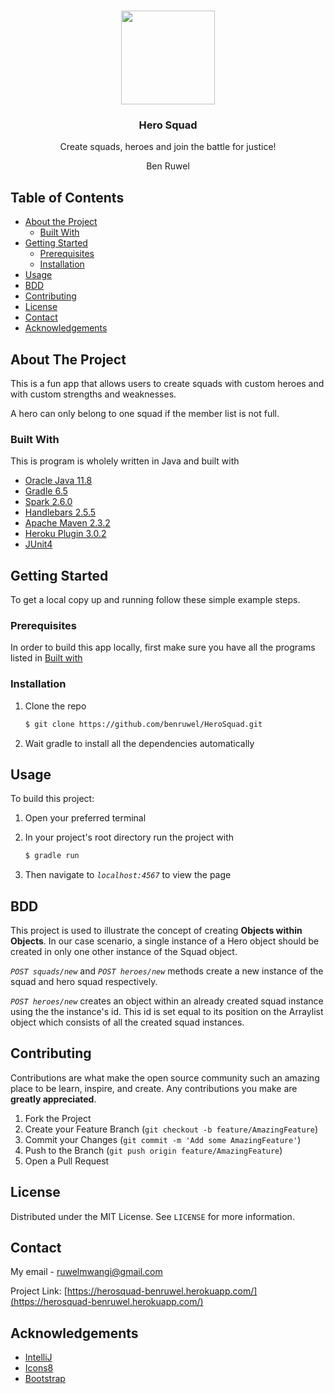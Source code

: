 




<!-- PROJECT LOGO -->
<br />
<p align="center">
  <a href="https://icons8.com/icon/83325/roman-soldier"></a>
<img src="https://img.icons8.com/color/300/000000/ninja-head.png" width="150" height="150"/>  

  <h3 align="center">Hero Squad</h3>

  <p align="center">
    Create squads, heroes and join the battle for justice!
</p>
<p align="center" >Ben Ruwel</p>



<!-- TABLE OF CONTENTS -->
## Table of Contents

* [About the Project](#about-the-project)
  * [Built With](#built-with)
* [Getting Started](#getting-started)
  * [Prerequisites](#prerequisites)
  * [Installation](#installation)
* [Usage](#usage)
* [BDD](#bdd)
* [Contributing](#contributing)
* [License](#license)
* [Contact](#contact)
* [Acknowledgements](#acknowledgements)



<!-- ABOUT THE PROJECT -->
## About The Project

This is a fun app that allows users to create squads with custom heroes and with custom strengths and weaknesses.

A hero can only belong to one squad if the member list is not full.

### Built With
This is program is wholely written in Java and built with
* [Oracle Java 11.8](https://www.oracle.com/java/)
* [Gradle 6.5](https://gradle.org/)
* [Spark 2.6.0](http://sparkjava.com/)
* [Handlebars 2.5.5](https://handlebarsjs.com/)
* [Apache Maven 2.3.2](https://maven.apache.org/)
* [Heroku Plugin 3.0.2](https://elements.heroku.com/addons)
* [JUnit4](https://junit.org/junit5/)



<!-- GETTING STARTED -->
## Getting Started

To get a local copy up and running follow these simple example steps.

### Prerequisites

In order to build this app locally, first make sure you have all the programs listed in [Built with](#built-with)


### Installation

1. Clone the repo
    ```sh
    $ git clone https://github.com/benruwel/HeroSquad.git
    ```

2. Wait gradle to install all the dependencies automatically


## Usage

To build this project:

1. Open your preferred terminal 

2. In your project's root directory run the project with
    ```sh
    $ gradle run
    ```
3. Then navigate to _`localhost:4567`_ to view the page    


## BDD
This project is used to illustrate the concept of creating **Objects within Objects**. In our case scenario, a single instance of a Hero object should be created in only one other instance of the Squad object.

_`POST squads/new`_ and _`POST heroes/new`_ methods create a new instance of the squad and hero squad respectively.

_`POST heroes/new`_ creates an object within an already created squad instance using the the instance's id. This id is set equal to its position on the Arraylist object which consists of all the created squad instances.


## Contributing

Contributions are what make the open source community such an amazing place to be learn, inspire, and create. Any contributions you make are **greatly appreciated**.

1. Fork the Project
2. Create your Feature Branch (`git checkout -b feature/AmazingFeature`)
3. Commit your Changes (`git commit -m 'Add some AmazingFeature'`)
4. Push to the Branch (`git push origin feature/AmazingFeature`)
5. Open a Pull Request



<!-- LICENSE -->
## License

Distributed under the MIT License. See `LICENSE` for more information.



<!-- CONTACT -->
## Contact

My email  - ruwelmwangi@gmail.com

Project Link:  [https://herosquad-benruwel.herokuapp.com/](https://herosquad-benruwel.herokuapp.com/)



<!-- ACKNOWLEDGEMENTS -->
## Acknowledgements
* [IntelliJ](https://www.jetbrains.com/idea/)
* [Icons8](https://icons8.com/icons)
* [Bootstrap](https://getbootstrap.com/)
